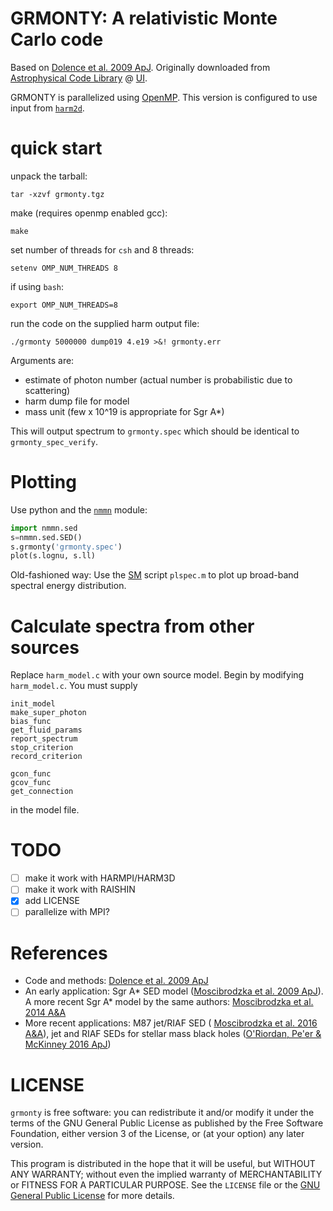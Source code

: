 GRMONTY: A relativistic Monte Carlo code
==========================================

Based on [Dolence et al. 2009 ApJ](http://adsabs.harvard.edu/abs/2009ApJS..184..387D). Originally downloaded from [Astrophysical Code Library](http://rainman.astro.illinois.edu/codelib/) @ [UI](http://illinois.edu).

GRMONTY is parallelized using [OpenMP](https://en.wikipedia.org/wiki/OpenMP). This version is configured to use input from [`harm2d`](http://rainman.astro.illinois.edu/codelib/codes/ham2d/src/).

# quick start

unpack the tarball:

    tar -xzvf grmonty.tgz

make (requires openmp enabled gcc):

    make

set number of threads for `csh` and 8 threads:

    setenv OMP_NUM_THREADS 8

if using `bash`:

    export OMP_NUM_THREADS=8

run the code on the supplied harm output file:

    ./grmonty 5000000 dump019 4.e19 >&! grmonty.err

Arguments are:

- estimate of photon number (actual number is probabilistic due to scattering)
- harm dump file for model
- mass unit (few x 10^19 is appropriate for Sgr A*)

This will output spectrum to `grmonty.spec`  which should be identical to `grmonty_spec_verify`.

# Plotting

Use python and the [`nmmn`](https://github.com/rsnemmen/nmmn) module:

```python
import nmmn.sed
s=nmmn.sed.SED()
s.grmonty('grmonty.spec')
plot(s.lognu, s.ll)
```

Old-fashioned way: Use the [SM](http://www.astro.princeton.edu/~rhl/sm/) script `plspec.m` to plot up broad-band spectral energy distribution.

# Calculate spectra from other sources

Replace `harm_model.c` with your own source model.  Begin by modifying `harm_model.c`. You must supply

```
init_model 
make_super_photon
bias_func
get_fluid_params
report_spectrum
stop_criterion
record_criterion

gcon_func 
gcov_func 
get_connection
```

in the model file.

# TODO

- [ ] make it work with HARMPI/HARM3D
- [ ] make it work with RAISHIN
- [x] add LICENSE
- [ ] parallelize with MPI?

# References

- Code and methods: [Dolence et al. 2009 ApJ](http://adsabs.harvard.edu/abs/2009ApJS..184..387D)
- An early application: Sgr A\* SED model ([Moscibrodzka et al. 2009 ApJ](http://iopscience.iop.org/article/10.1088/0004-637X/706/1/497/meta)). A more recent Sgr A\* model by the same authors: [Moscibrodzka et al. 2014 A&A](http://www.aanda.org/articles/aa/abs/2014/10/aa24358-14/aa24358-14.html)
- More recent applications: M87 jet/RIAF SED ( [Moscibrodzka et al. 2016 A&A](http://www.aanda.org/articles/aa/abs/2016/02/aa26630-15/aa26630-15.html)), jet and RIAF SEDs for stellar mass black holes ([O'Riordan, Pe'er & McKinney 2016 ApJ](http://iopscience.iop.org/article/10.3847/0004-637X/819/2/95/meta))

# LICENSE 

`grmonty` is free software: you can redistribute it and/or modify it under the terms of the GNU General Public License as published by the Free Software Foundation, either version 3 of the License, or (at your option) any later version.

This program is distributed in the hope that it will be useful, but WITHOUT ANY WARRANTY; without even the implied warranty of MERCHANTABILITY or FITNESS FOR A PARTICULAR PURPOSE.  See the `LICENSE` file or the [GNU General Public License](http://www.gnu.org/licenses/) for more details.
